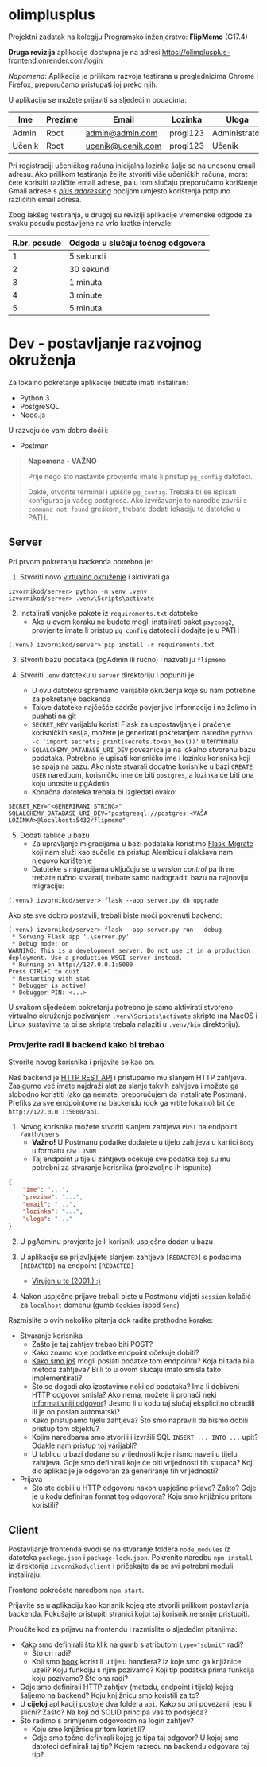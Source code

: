 olimplusplus
=====

Projektni zadatak na kolegiju Programsko inženjerstvo: **FlipMemo** (G17.4)

**Druga revizija** aplikacije dostupna je na adresi https://olimplusplus-frontend.onrender.com/login

*Napomena*: Aplikacija je prilikom razvoja testirana u preglednicima Chrome i Firefox, preporučamo pristupati joj preko njih.

U aplikaciju se možete prijaviti sa sljedećim podacima:

| Ime | Prezime | Email | Lozinka | Uloga |
| ---- | ---- | ---- | ---- | ---- |
| Admin | Root | admin@admin.com | progi123 | Administrator |
| Učenik | Root | ucenik@ucenik.com | progi123 | Učenik |

Pri registraciji učeničkog računa inicijalna lozinka šalje se na unesenu email adresu. Ako prilikom testiranja želite stvoriti više učeničkih računa, morat ćete koristiti različite email adrese, pa u tom slučaju preporučamo korištenje Gmail adrese s [_plus addressing_](https://gmail.googleblog.com/2008/03/2-hidden-ways-to-get-more-from-your.html) opcijom umjesto korištenja potpuno različitih email adresa. 

Zbog lakšeg testiranja, u drugoj su reviziji aplikacije vremenske odgode za svaku posudu postavljene na vrlo kratke intervale: 

| R.br. posude | Odgoda u slučaju točnog odgovora |
| ---- | ---- |
| 1 | 5 sekundi |
| 2 | 30 sekundi |
| 3 | 1 minuta |
| 4 | 3 minute |
| 5 | 5 minuta |

Dev - postavljanje razvojnog okruženja
======

Za lokalno pokretanje aplikacije trebate imati instaliran:
- Python 3
- PostgreSQL
- Node.js

U razvoju će vam dobro doći i:
- Postman

> **Napomena - VAŽNO**
>
> Prije nego što nastavite provjerite imate li pristup `pg_config` datoteci. 
>
> Dakle, otvorite terminal i upišite `pg_config`. Trebala bi se ispisati konfiguracija vašeg postgresa.
> Ako izvršavanje te naredbe završi s `command not found` greškom, trebate dodati lokaciju te datoteke u PATH.

## Server

Pri prvom pokretanju backenda potrebno je:
1. Stvoriti novo [virtualno okruženje](https://docs.python.org/3/tutorial/venv.html) i aktivirati ga 
```console
izvornikod/server> python -m venv .venv
izvornikod/server> .venv\Scripts\activate
```

2. Instalirati vanjske pakete iz `requirements.txt` datoteke
	- Ako u ovom koraku ne budete mogli instalirati paket `psycopg2`, provjerite imate li pristup `pg_config` datoteci i dodajte je u PATH
```console
(.venv) izvornikod/server> pip install -r requirements.txt
```

3. Stvoriti bazu podataka (pgAdmin ili ručno) i nazvati ju `flipmemo`

4. Stvoriti `.env` datoteku u `server` direktoriju i popuniti je
	- U ovu datoteku spremamo varijable okruženja koje su nam potrebne za pokretanje backenda
	- Takve datoteke najčešće sadrže povjerljive informacije i ne želimo ih pushati na git
	- `SECRET_KEY` varijablu koristi Flask za uspostavljanje i praćenje korisničkih sesija, možete je generirati pokretanjem naredbe `python -c 'import secrets; print(secrets.token_hex())'` u terminalu
	- `SQLALCHEMY_DATABASE_URI_DEV` poveznica je na lokalno stvorenu bazu podataka. Potrebno je upisati korisničko ime i lozinku korisnika koji se spaja na bazu. Ako niste stvarali dodatne korisnike u bazi `CREATE USER` naredbom, korisničko ime će biti `postgres`, a lozinka će biti ona koju unosite u pgAdmin.
	- Konačna datoteka trebala bi izgledati ovako:
```env
SECRET_KEY="<GENERIRANI STRING>"
SQLALCHEMY_DATABASE_URI_DEV="postgresql://postgres:<VAŠA LOZINKA>@localhost:5432/flipmemo"
```

5. Dodati tablice u bazu
	- Za upravljanje migracijama u bazi podataka koristimo [Flask-Migrate](https://flask-migrate.readthedocs.io/en/latest/) koji nam služi kao sučelje za pristup Alembicu i olakšava nam njegovo korištenje
	- Datoteke s migracijama uključuju se u _version control_ pa ih ne trebate ručno stvarati, trebate samo nadograditi bazu na najnoviju migraciju:
```console
(.venv) izvornikod/server> flask --app server.py db upgrade
```

Ako ste sve dobro postavili, trebali biste moći pokrenuti backend:
```console
(.venv) izvornikod/server> flask --app server.py run --debug
 * Serving Flask app '.\server.py'
 * Debug mode: on
WARNING: This is a development server. Do not use it in a production deployment. Use a production WSGI server instead.
 * Running on http://127.0.0.1:5000
Press CTRL+C to quit
 * Restarting with stat
 * Debugger is active!
 * Debugger PIN: <...>
```

U svakom sljedećem pokretanju potrebno je samo aktivirati stvoreno virtualno okruženje pozivanjem `.venv\Scripts\activate` skripte (na MacOS i Linux sustavima ta bi se skripta trebala nalaziti u `.venv/bin` direktoriju).

### Provjerite radi li backend kako bi trebao

Stvorite novog korisnika i prijavite se kao on.

Naš backend je [HTTP REST API](https://ferhr-my.sharepoint.com/:b:/g/personal/ds54097_fer_hr/EeCVCI_zbApNj5exOE34sbABHQ_XFVr5XVrPxl1Ml6nGEA?e=ZSEuMx) i pristupamo mu slanjem HTTP zahtjeva. Zasigurno već imate najdraži alat za slanje takvih zahtjeva i možete ga slobodno koristiti (ako ga nemate, preporučujem da instalirate Postman). Prefiks za sve endpointove na backendu (dok ga vrtite lokalno) bit će `http://127.0.0.1:5000/api`.

1. Novog korisnika možete stvoriti slanjem zahtjeva `POST` na endpoint `/auth/users`
	- **Važno!** U Postmanu podatke dodajete u tijelo zahtjeva u kartici `Body` u formatu `raw` i `JSON`
	- Taj endpoint u tijelu zahtjeva očekuje sve podatke koji su mu potrebni za stvaranje korisnika (proizvoljno ih ispunite)
```JSON
{
    "ime": "...", 
    "prezime": "...",
    "email": "...",
    "lozinka": "...",
    "uloga": "..."
}
```
2. U pgAdminu provjerite je li korisnik uspješno dodan u bazu

3. U aplikaciju se prijavljujete slanjem zahtjeva `[REDACTED]` s podacima `[REDACTED]` na endpoint `[REDACTED]` 
	- [Virujen u te (2001.) :)](https://media.giphy.com/media/tZCkL6BsL2AAo/giphy.gif)

4. Nakon uspješne prijave trebali biste u Postmanu vidjeti `session` kolačić za `localhost` domenu (gumb `Cookies` ispod `Send`)

Razmislite o ovih nekoliko pitanja dok radite prethodne korake:
- Stvaranje korisnika
	- Zašto je taj zahtjev trebao biti POST?
	- Kako znamo koje podatke endpoint očekuje dobiti?
	- [Kako smo još](https://flask.palletsprojects.com/en/3.0.x/quickstart/) mogli poslati podatke tom endpointu? Koja bi tada bila metoda zahtjeva? Bi li to u ovom slučaju imalo smisla tako implementirati?
	- Što se dogodi ako izostavimo neki od podataka? Ima li dobiveni HTTP odgovor smisla? Ako nema, možete li pronaći neki [informativniji odgovor](https://http.cat/)? Jesmo li u kodu taj slučaj eksplicitno obradili ili je on poslan automatski?
	- Kako pristupamo tijelu zahtjeva? Što smo napravili da bismo dobili pristup tom objektu?
	- Kojim naredbama smo stvorili i izvršili SQL `INSERT ... INTO ...` upit? Odakle nam pristup toj varijabli?
	- U tablicu u bazi dodane su vrijednosti koje nismo naveli u tijelu zahtjeva. Gdje smo definirali koje će biti vrijednosti tih stupaca? Koji dio aplikacije je odgovoran za generiranje tih vrijednosti?
- Prijava
	- Što ste dobili u HTTP odgovoru nakon uspješne prijave? Zašto? Gdje je u kodu definiran format tog odgovora? Koju smo knjižnicu pritom koristili?

## Client

Postavljanje frontenda svodi se na stvaranje foldera `node_modules` iz datoteka `package.json` i `package-lock.json`. Pokrenite naredbu `npm install` iz direktorija `izvornikod\client` i pričekajte da se svi potrebni moduli instaliraju. 

Frontend pokrećete naredbom `npm start`. 

Prijavite se u aplikaciju kao korisnik kojeg ste stvorili prilikom postavljanja backenda. Pokušajte pristupiti stranici kojoj taj korisnik ne smije pristupiti.

Proučite kod za prijavu na frontendu i razmislite o sljedećim pitanjima:
- Kako smo definirali što klik na gumb s atributom `type="submit"` radi?
	- Što on radi?
	- Koji smo [hook](https://react.dev/learn/state-a-components-memory#meet-your-first-hook) koristili u tijelu handlera? Iz koje smo ga knjižnice uzeli? Koju funkciju s njim pozivamo? Koji tip podatka prima funkcija koju pozivamo? Što ona radi?
- Gdje smo definirali HTTP zahtjev (metodu, endpoint i tijelo) kojeg šaljemo na backend? Koju knjižnicu smo koristili za to?
- U **cijeloj** aplikaciji postoje dva foldera `api`. Kako su oni povezani; jesu li slični? Zašto? Na koji od SOLID principa vas to podsjeća?
- Što radimo s primljenim odgovorom na login zahtjev? 
	- Koju smo knjižnicu pritom koristili?
	- Gdje smo točno definirali kojeg je tipa taj odgovor? U kojoj smo datoteci definirali taj tip? Kojem razredu na backendu odgovara taj tip?
